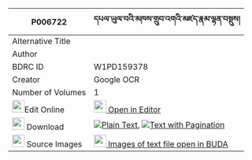 |P006722|དཔལ་ཡུལ་བའི་མཁས་གྲུབ་འགའི་མཛད་རྣམ་ལྷན་བསྡུས། 
| --- | --- 
|Alternative Title |
|Author | 
|BDRC ID | W1PD159378
|Creator | Google OCR
|Number of Volumes| 1
|<img width="25" src="https://img.icons8.com/color/25/000000/edit-property.png">Edit Online| [<img width="25" src="https://avatars.githubusercontent.com/u/45091458?s=200&v=4"> Open in Editor](http://editor.openpecha.org/P006722)
|<img width="25" src="https://img.icons8.com/fluent/48/000000/download-2.png"/>  Download | [![](https://img.icons8.com/color/20/000000/txt.png)Plain Text](https://github.com/Openpecha/P006722/releases/download/v1/palyulwa_i_khedrub_ak_i_dze_na_plain_P006722.zip), [![](https://img.icons8.com/color/20/000000/txt.png)Text with Pagination](https://github.com/Openpecha/P006722/releases/download/v1/palyulwa_i_khedrub_ak_i_dze_na_pages_P006722.zip)
|<img width="25" src="https://img.icons8.com/plasticine/100/000000/pictures-folder.png"/>  Source Images | [<img width="25" src="https://library.bdrc.io/icons/BUDA-small.svg"> Images of text file open in BUDA](https://library.bdrc.io/show/bdr:W1PD159378)